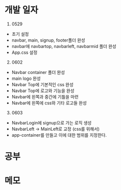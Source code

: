 # 개발 일자

1. 0529
  - 초기 설정
  - navbar, main, signup, footer폴더 완성
  - navbar에 navbartop, navbarleft, navbarmid 폴더 완성
  - App.css 설정 

2. 0602
  - Navbar container 폴더 완성
  - main logo 완성
  - Navbar Top에 기본적인 css 완성
  - Navbar Top에 로고와 기능을 완성
  - Navbar에 왼쪽과 중간에 기틀을 마련
  - Navbar에 왼쪽에 css와 기타 로고들 완성

3. 0603
  - NavbarLogin에 signup으로 가는 로직 생성
  - NavbarLeft -> MainLeft로 교정 (css를 위해서)
  - app-container를 만들고 이에 대한 범위를 지정한다.

# 공부 


# 메모